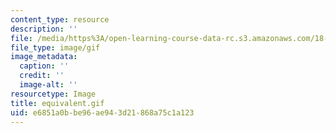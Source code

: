 ```yaml
---
content_type: resource
description: ''
file: /media/https%3A/open-learning-course-data-rc.s3.amazonaws.com/18-013a-calculus-with-applications-spring-2005/e6851a0bbe96ae943d21868a75c1a123_equivalent.gif
file_type: image/gif
image_metadata:
  caption: ''
  credit: ''
  image-alt: ''
resourcetype: Image
title: equivalent.gif
uid: e6851a0b-be96-ae94-3d21-868a75c1a123
---
```

